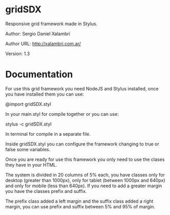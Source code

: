 gridSDX
=======

Responsive grid framework made in Stylus.

Author: Sergio Daniel Xalambrí

Author URL: http://xalambri.com.ar/

Version: 1.3

Documentation
======
For use this grid framework you need NodeJS and Stylus installed, once you have installed them you can use:

@import gridSDX.styl

In your main.styl for compile together or you can use:

stylus -c gridSDX.styl

In terminal for compile in a separate file.


Inside gridSDX.styl you can configure the framework changing to true or false some variables.

Once you are ready for use this framework you only need to use the clases they have in your HTML.

The system is divided in 20 columns of 5% each, you have classes only for desktop (greater than 1000px), only for tablet (between 1000px and 640px) and only for mobile (less than 640px). If you need to add a greater margin you have the classes prefix and suffix.

The prefix class added a left margin and the suffix class added a right margin, you can use prefix and suffix between 5% and 95% of margin.